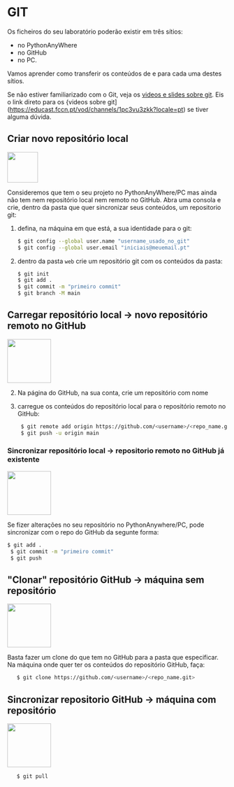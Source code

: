 # GIT
Os ficheiros do seu laboratório poderão existir em três sítios: 
* no PythonAnyWhere
* no GitHub 
* no PC. 

Vamos aprender como transferir os conteúdos de e para cada uma destes sítios.

Se não estiver familiarizado com o Git, veja os [videos e slides sobre git](https://moodle.ensinolusofona.pt/course/view.php?id=9482#section-3). Eis o link direto para os {videos sobre git](https://educast.fccn.pt/vod/channels/1pc3vu3zkk?locale=pt) se tiver alguma dúvida.

## Criar novo repositório local
<img src="https://user-images.githubusercontent.com/42048382/221045249-00bfaf04-7898-4829-bd67-947ae4f349f3.png" width="70px">

Consideremos que tem o seu projeto no PythonAnyWhere/PC mas ainda não tem nem repositório local nem remoto no GitHub. Abra uma consola e crie, dentro da pasta que quer sincronizar seus conteúdos, um repositorio git:

1. defina, na máquina em que está, a sua identidade para o git:
    ```Bash
    $ git config --global user.name "username_usado_no_git"
    $ git config --global user.email "iniciais@meuemail.pt"
    ```

2. dentro da pasta `web` crie um repositório git com os conteúdos da pasta:
    ```Bash
    $ git init
    $ git add .
    $ git commit -m "primeiro commit"
    $ git branch -M main
    ```
     
## Carregar repositório local &rarr; novo repositório remoto no GitHub
<img src="https://user-images.githubusercontent.com/42048382/221045425-cdfb2233-5338-429d-9fdb-e5c10cc2c172.png" width="100px">

2. Na página do GitHub, na sua conta, crie um repositório com nome <numeroAluno-pw-labs>

3. carregue os conteúdos do repositório local para o repositório remoto no GitHub:
   ```Bash
    $ git remote add origin https://github.com/<username>/<repo_name.git>
    $ git push -u origin main
   ```   

### Sincronizar repositório local &rarr; repositorio remoto no GitHub já existente
<img src="https://user-images.githubusercontent.com/42048382/221045425-cdfb2233-5338-429d-9fdb-e5c10cc2c172.png" width="100px">
    
Se fizer alterações no seu repositório no PythonAnywhere/PC, pode sincronizar com o repo do GitHub da segunte forma:
   ```Bash
   $ git add .
    $ git commit -m "primeiro commit"
    $ git push
   ```
        
## "Clonar" repositório GitHub &rarr; máquina sem repositório
<img src="https://user-images.githubusercontent.com/42048382/221045530-175d4ee3-0c9c-4513-ab9d-cd2900987236.png" width="100px">

Basta fazer um clone do que tem no GitHub para a pasta que especificar. Na máquina onde quer ter os conteúdos do repositório GitHub, faça:

```Bash
   $ git clone https://github.com/<username>/<repo_name.git>
   ```   
   
## Sincronizar repositorio GitHub &rarr; máquina com repositório 
<img src="https://user-images.githubusercontent.com/42048382/221045571-36ea2212-dc4b-491e-bd4c-565969d8324c.png" width="100px">
    
```Bash
   $ git pull
   ```
        
